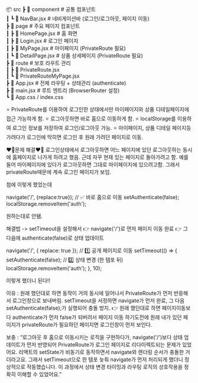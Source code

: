 📦 src
 ┣ 📂 component          # 공통 컴포넌트  
 ┃ ┗ 📜 NavBar.jsx       # 네비게이션바 (로그인/로그아웃, 페이지 이동)  
 ┣ 📂 page               # 주요 페이지 컴포넌트  
 ┃ ┣ 📜 HomePage.jsx     # 홈 화면  
 ┃ ┣ 📜 Login.jsx        # 로그인 페이지  
 ┃ ┣ 📜 MyPage.jsx       # 마이페이지 (PrivateRoute 필요)  
 ┃ ┗ 📜 DetailPage.jsx   # 상품 상세페이지 (PrivateRoute 필요)  
 ┣ 📂 route              # 보호 라우트 관리  
 ┃ ┣ 📜 PrivateRoute.jsx  
 ┃ ┗ 📜 PrivateRouteMyPage.jsx  
 ┣ 📜 App.jsx            # 전체 라우팅 + 상태관리 (authenticate)  
 ┣ 📜 main.jsx           # 루트 엔트리 (BrowserRouter 설정)  
 ┗ 📜 App.css / index.css  



⭐️ PrivateRoute를 이용하여 로그인한 상태에서만 마이페이지와 상품 디테일페이지에 접근 가능하게 함.
⭐️ 로그아웃하면 바로 홈으로 이동하게 함.
⭐️ localStorage를 이용하여 로그인 정보를 저장하여 로그인/로그아웃 가능.
⭐️ 마이페이지, 상품 디테일 페이지등 가려다가 로그인에 막히면 로그인 후 원래 가려던 페이지로 이동.


❤️‍🔥문제 해결❤️‍🔥
로그인상태에서 로그아웃하면 어느 페이지에 있던 로그아웃하는 동시에 홈페이지로 나가게 하려고 했음. 근데 자꾸 현재 있는 페이지로 돌아가려고 함.
예를들어 마이페이지에 있다가 로그아웃하면 그대로 마이페이지에 있으려고함. 그래서 privateRoute때문에 계속 로그인 페이지가 보임. 

첨에 이렇게 했었는데

navigate('/', {replace:true}); // ✅ 바로 홈으로 이동
setAuthenticate(false);
localStorage.removeItem('auth');

원하는대로 안됌.

해결법 -> setTimeout을 설정해서
👉 navigate('/')로 먼저 페이지 이동 완료
👉 그 다음에 authenticate(false)로 상태 업데이트

navigate('/', { replace: true }); // 1️⃣ 공개 페이지로 이동
  setTimeout(() => {
    setAuthenticate(false);         // 2️⃣ 상태 변경 (한 템포 뒤)
    localStorage.removeItem('auth');
}, 10);

이렇게 했더니 된다!!

이유 : 원래 했던대로 하면 동작이 거의 동시에 일어나서 PrivateRoute가 먼저 반응해서 로그인창으로 보내버림.
setTimeout을 서정하면 navigate가 먼저 완료, 그 다음 setAuthenticate(false);가 실행되어 충돌 방지.
👉 원래 했던대로 하면 페이지이동보다 authenticate가 먼저 false가 되버려서 페이지 이동 하기도전에 원래 내가 있던 페이지가 privateRoute가 필요하던 페이지면 로그인창이 먼저 보인다.

보충 : “로그아웃 후 홈으로 이동시키는 로직을 구현하다가,
navigate('/')보다 상태 업데이트가 먼저 반영되어 PrivateRoute가 로그인 페이지로 리다이렉트되는 문제가 있었어요.
리액트의 setState가 비동기로 동작하면서 navigate와 렌더링 순서가 충돌한 거더라고요.
그래서 setTimeout으로 한 템포 늦춰 navigate가 먼저 처리되게 했더니 정상적으로 작동했습니다.
이 과정에서 상태 변경 타이밍과 라우팅 로직의 상호작용을 정확히 이해할 수 있었어요.”